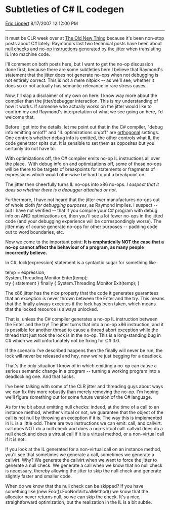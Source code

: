 # Subtleties of C\# IL codegen

[Eric Lippert](https://social.msdn.microsoft.com/profile/Eric%20Lippert) 8/17/2007 12:12:00 PM

-----

It must be CLR week over at [The Old New Thing](http://blogs.msdn.com/oldnewthing/) because it's been non-stop posts about C\# lately. Raymond's last two technical posts have been about [null checks](http://blogs.msdn.com/oldnewthing/archive/2007/08/16/4407029.aspx) and [no-op instructions](http://blogs.msdn.com/oldnewthing/archive/2007/08/17/4422794.aspx) generated by the jitter when translating IL into machine code.  

I'll comment on both posts here, but I want to get the no-op discussion done first, because there are some subtleties here I believe that Raymond's statement that the jitter does not generate no-ops when not debugging is not entirely correct. This is not a mere nitpick -- as we'll see, whether it does so or not actually has semantic relevance in rare stress cases.

Now, I'll slap a disclaimer of my own on here: I know way more about the compiler than the jitter/debugger interaction. This is *my* understanding of how it works. If someone who actually works on the jitter would like to confirm my and Raymond's interpretation of what we see going on here, I'd welcome that.

Before I get into the details, let me point out that in the C\# compiler, "debug info emitting on/off" and "IL optimizations on/off" are [orthogonal](http://blogs.msdn.com/ericlippert/archive/2005/10/28/483905.aspx) settings. One controls whether debug info is emitted, the other controls what IL the code generator spits out. It is sensible to set them as opposites but you certainly do not have to.

With optimizations off, the C\# compiler emits no-op IL instructions all over the place.  With debug info on and optimizations off, some of those no-ops will be there to be targets of breakpoints for statements or fragments of expressions which would otherwise be hard to put a breakpoint on.

The jitter then cheerfully turns IL no-ops into x86 no-ops. *I suspect that it does so whether there is a debugger attached or not*.

Furthermore, I have not heard that the jitter ever manufactures no-ops out of whole cloth *for debugging purposes*, as Raymond implies. I suspect -- but I have not verified -- that if you compile your C\# program with debug info on AND optimizations on, then you'll see a lot fewer no-ops in the jitted code (and your debugging experience will be correspondingly worse). The jitter may of course generate no-ops for other purposes -- padding code out to word boundaries, etc.

Now we come to the important point: **It is emphatically NOT the case that a no-op cannot affect the behaviour of a program, as many people incorrectly believe.**

In C\#, lock(expression) statement is a syntactic sugar for something like

 

temp = expression;  
System.Threading.Monitor.Enter(temp);  
try { statement } finally { System.Threading.Monitor.Exit(temp); }

The x86 jitter has the nice property that the code it generates guarantees that an exception is never thrown between the Enter and the try. This means that the finally always executes if the lock has been taken, which means that the locked resource is always unlocked.

That is, unless the C\# compiler generates a no-op IL instruction between the Enter and the try\! The jitter turns that into a no-op x86 instruction, and it is possible for another thread to cause a thread abort exception while the thread that just took the lock is in the no-op. This is a long-standing bug in C\# which we will unfortunately not be fixing for C\# 3.0.

If the scenario I've described happens then the finally will never be run, the lock will never be released and hey, now we're just begging for a deadlock.

That's the only situation I know of in which emitting a no-op can cause a serious semantic change in a program -- turning a working program into a deadlocking one. And that sucks.

I've been talking with some of the CLR jitter and threading guys about ways we can fix this more robustly than merely removing the no-op. I'm hoping we'll figure something out for some future version of the C\# language.

As for the bit about emitting null checks: indeed, at the time of a call to an instance method, whether virtual or not, we guarantee that the object of the call is not null by throwing an exception if it is. The way this is implemented in IL is a little odd. There are two instructions we can emit: call, and callvirt. call does NOT do a null check and does a non-virtual call. callvirt does do a null check and does a virtual call if it is a virtual method, or a non-virtual call if it is not.

If you look at the IL generated for a non-virtual call on an instance method, you'll see that sometimes we generate a call, sometimes we generate a callvirt. Why? We generate the callvirt when we want to force the jitter to generate a null check. We generate a call when we know that no null check is necessary, thereby allowing the jitter to skip the null check and generate slightly faster and smaller code.

When do we know that the null check can be skipped? If you have something like (new Foo()).FooNonVirtualMethod() we know that the allocator never returns null, so we can skip the check. It's a nice, straightforward optimization, but the realization in the IL is a bit subtle.

